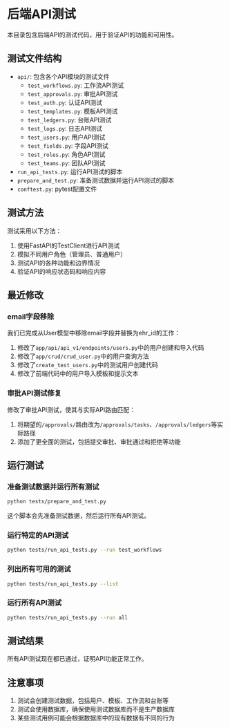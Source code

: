 # 后端API测试

本目录包含后端API的测试代码，用于验证API的功能和可用性。

## 测试文件结构

- `api/`: 包含各个API模块的测试文件
  - `test_workflows.py`: 工作流API测试
  - `test_approvals.py`: 审批API测试
  - `test_auth.py`: 认证API测试
  - `test_templates.py`: 模板API测试
  - `test_ledgers.py`: 台账API测试
  - `test_logs.py`: 日志API测试
  - `test_users.py`: 用户API测试
  - `test_fields.py`: 字段API测试
  - `test_roles.py`: 角色API测试
  - `test_teams.py`: 团队API测试
- `run_api_tests.py`: 运行API测试的脚本
- `prepare_and_test.py`: 准备测试数据并运行API测试的脚本
- `conftest.py`: pytest配置文件

## 测试方法

测试采用以下方法：

1. 使用FastAPI的TestClient进行API测试
2. 模拟不同用户角色（管理员、普通用户）
3. 测试API的各种功能和边界情况
4. 验证API的响应状态码和响应内容

## 最近修改

### email字段移除

我们已完成从User模型中移除email字段并替换为ehr_id的工作：

1. 修改了`app/api/api_v1/endpoints/users.py`中的用户创建和导入代码
2. 修改了`app/crud/crud_user.py`中的用户查询方法
3. 修改了`create_test_users.py`中的测试用户创建代码
4. 修改了前端代码中的用户导入模板和提示文本

### 审批API测试修复

修改了审批API测试，使其与实际API路由匹配：

1. 将期望的`/approvals/`路由改为`/approvals/tasks`、`/approvals/ledgers`等实际路径
2. 添加了更全面的测试，包括提交审批、审批通过和拒绝等功能

## 运行测试

### 准备测试数据并运行所有测试

```bash
python tests/prepare_and_test.py
```

这个脚本会先准备测试数据，然后运行所有API测试。

### 运行特定的API测试

```bash
python tests/run_api_tests.py --run test_workflows
```

### 列出所有可用的测试

```bash
python tests/run_api_tests.py --list
```

### 运行所有API测试

```bash
python tests/run_api_tests.py --run all
```

## 测试结果

所有API测试现在都已通过，证明API功能正常工作。

## 注意事项

1. 测试会创建测试数据，包括用户、模板、工作流和台账等
2. 测试会使用数据库，确保使用测试数据库而不是生产数据库
3. 某些测试用例可能会根据数据库中的现有数据有不同的行为 